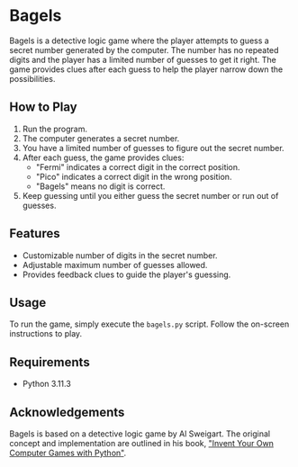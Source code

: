 # Bagels

Bagels is a detective logic game where the player attempts to guess a secret number generated by the computer. The number has no repeated digits and the player has a limited number of guesses to get it right. The game provides clues after each guess to help the player narrow down the possibilities.

## How to Play

1. Run the program.
2. The computer generates a secret number.
3. You have a limited number of guesses to figure out the secret number.
4. After each guess, the game provides clues:
   - "Fermi" indicates a correct digit in the correct position.
   - "Pico" indicates a correct digit in the wrong position.
   - "Bagels" means no digit is correct.
5. Keep guessing until you either guess the secret number or run out of guesses.

## Features

- Customizable number of digits in the secret number.
- Adjustable maximum number of guesses allowed.
- Provides feedback clues to guide the player's guessing.

## Usage

To run the game, simply execute the `bagels.py` script. Follow the on-screen instructions to play.

## Requirements

- Python 3.11.3

## Acknowledgements

Bagels is based on a detective logic game by Al Sweigart. The original concept and implementation are outlined in his book, ["Invent Your Own Computer Games with Python"](https://inventwithpython.com/invent4thed/).

